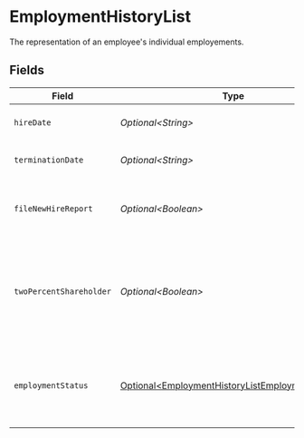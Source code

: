 # EmploymentHistoryList

The representation of an employee's individual employements.


## Fields

| Field                                                                                                                              | Type                                                                                                                               | Required                                                                                                                           | Description                                                                                                                        |
| ---------------------------------------------------------------------------------------------------------------------------------- | ---------------------------------------------------------------------------------------------------------------------------------- | ---------------------------------------------------------------------------------------------------------------------------------- | ---------------------------------------------------------------------------------------------------------------------------------- |
| `hireDate`                                                                                                                         | *Optional\<String>*                                                                                                                | :heavy_minus_sign:                                                                                                                 | The employee's start day of work for an employment.                                                                                |
| `terminationDate`                                                                                                                  | *Optional\<String>*                                                                                                                | :heavy_minus_sign:                                                                                                                 | The employee's last day of work for an employment.                                                                                 |
| `fileNewHireReport`                                                                                                                | *Optional\<Boolean>*                                                                                                               | :heavy_minus_sign:                                                                                                                 | The boolean flag indicating whether Gusto will file a new hire report for the employee.                                            |
| `twoPercentShareholder`                                                                                                            | *Optional\<Boolean>*                                                                                                               | :heavy_minus_sign:                                                                                                                 | Whether the employee is a two percent shareholder of the company. This field only applies to companies with an S-Corp entity type. |
| `employmentStatus`                                                                                                                 | [Optional\<EmploymentHistoryListEmploymentStatus>](../../models/components/EmploymentHistoryListEmploymentStatus.md)               | :heavy_minus_sign:                                                                                                                 | The employee's employment status. Supplying an invalid option will set the employment_status to *not_set*.                         |